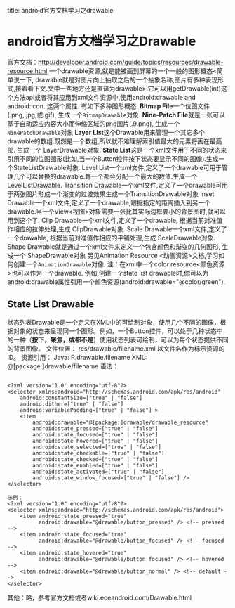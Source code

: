 title: android官方文档学习之drawable 

#  android官方文档学习之Drawable 
官方文档：http://developer.android.com/guide/topics/resources/drawable-resource.html
一个drawable资源,就是能被画到屏幕的一个一般的图形概态<简单说一下, drawable就是对图片向上抽取之后的一个抽象名称,图片有多种表现形式,接着看下文.文中一些地方还是直译为drawable>.它可以用getDrawable(int)这个方法api或者将其应用到xml文件资源中,使用android:drawable and android:icon. 这两个属性.
有如下多种图形概态.
**Bitmap File**一个位图文件(.png,.jpg,或.gif), 生成一个` BitmapDrawable `对象.
**Nine-Patch File**就是一张可以基于自动适应内容大小而伸缩区域的png图片(.9.png), 生成一个` NinePatchDrawable `对象
**Layer List**这个Drawable用来管理一个其它多个drawable的数组.既然是一个数组,所以就不难理解索引值最大的元素将画在最高部. 生成一个 LayerDrawable对象.
**State List**这是一个xml文件用于不同的状态来引用不同的位图图形(比如,当一个Button控件按下状态要显示不同的图像).生成一个StateListDrawable对象.
Level List一个xml文件,定义了一个drawable可用于管理几个可以替换的drawable.每一个都会分配一个最大的数值.生成一个LevelListDrawable.
Transition Drawable一个xml文件,定义了一个drawable可用于两张图片形成一个渐变的过渡效果生成一个TransitionDrawable对象
Inset Drawable一个xml文件,定义了一个drawable,跟据指定的距离插入到另一个drawable.当一个View<视图>对象需要一张比其实际边框要小的背景图时,就可以用到这个了.
Clip Drawable一个xml文件,定义了一个drawable, 根据当前对准值作相应的拉伸处理,生成 ClipDrawable对象.
Scale Drawable一个xml文件,定义了一个drawable, 根据当前对准值作相应的平铺处理,生成 ScaleDrawable对象.
Shape Drawable就是通过一个xml文件来定义一个包含颜色和渐变的几何图形, 生成一个 ShapeDrawable对象
另见Animation Resource <动画资源>文档,学习如何创建一个` AnimationDrawable `对像.
<note tip>注：在xml中一个color resource<颜色资源>也可以作为一个drawable. 例如,创建一个state list drawable时,你可以为android:drawable属性引用一个颜色资源(android:drawable="@color/green").</note>
##  State List Drawable 
状态列表Drawable是一个定义在XML中的可绘制对象，使用几个不同的图像，根据对象的状态来呈现同一个图形。例如，一个Button控件，可以处于几种状态中的一种（**按下，聚焦，或都不是**）使用状态列表可绘制，可以为每个状态提供不同的背景图像。
文件位置：
res/drawable/filename.xml
以文件名作为标示资源的ID。
资源引用：
Java: R.drawable.filename
XML: @[package:]drawable/filename
语法：
```

<?xml version="1.0" encoding="utf-8"?>
<selector xmlns:android="http://schemas.android.com/apk/res/android"
    android:constantSize=["true" | "false"]
    android:dither=["true" | "false"]
    android:variablePadding=["true" | "false"] >
    <item
        android:drawable="@[package:]drawable/drawable_resource"
        android:state_pressed=["true" | "false"]
        android:state_focused=["true" | "false"]
        android:state_hovered=["true" | "false"]
        android:state_selected=["true" | "false"]
        android:state_checkable=["true" | "false"]
        android:state_checked=["true" | "false"]
        android:state_enabled=["true" | "false"]
        android:state_activated=["true" | "false"]
        android:state_window_focused=["true" | "false"] />
</selector>

示例：
<?xml version="1.0" encoding="utf-8"?>
<selector xmlns:android="http://schemas.android.com/apk/res/android">
    <item android:state_pressed="true"
          android:drawable="@drawable/button_pressed" /> <!-- pressed -->
    <item android:state_focused="true"
          android:drawable="@drawable/button_focused" /> <!-- focused -->
    <item android:state_hovered="true"
          android:drawable="@drawable/button_focused" /> <!-- hovered -->
    <item android:drawable="@drawable/button_normal" /> <!-- default -->
</selector>

```
其他：略，参考官方文档或者wiki.eoeandroid.com/Drawable.html